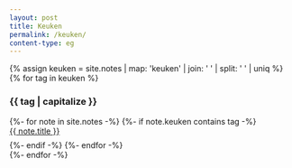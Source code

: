 ```yaml
---
layout: post
title: Keuken
permalink: /keuken/
content-type: eg
---
```


<style>
.category-content a {
    text-decoration: none;
    color: #4183c4;
}

.category-content a:hover {
    text-decoration: underline;
    color: #4183c4;
}
</style>

<main>
    <div class="tag-overview-wrapper">
    {% assign keuken =  site.notes | map: 'keuken' | join: ' '  | split: ' ' | uniq %}
    {% for tag in keuken %}
        <div class="tag-overview" id="{{ tag }}">
        <h3 id="{{ tag }}">{{ tag | capitalize }}</h3>
        {%- for note in site.notes -%}
            {%- if note.keuken contains tag -%}
                <li style="padding-bottom: 0.6em; list-style: none;"><a href="{{note.url}}">{{ note.title }}</a></li>
            {%- endif -%}
        {%- endfor -%}
        </div>
    {%- endfor -%}
    </div>
    <br/>
    <br/>
</main>